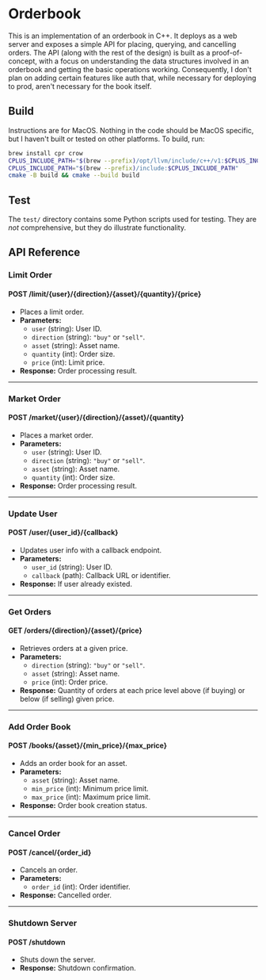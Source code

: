 # Orderbook
This is an implementation of an orderbook in C++. It deploys as a web server and exposes a simple API for placing, querying, and cancelling orders. The API (along with the rest of the design) is built as a proof-of-concept, with a focus on understanding the data structures involved in an orderbook and getting the basic operations working. Consequently, I don't plan on adding certain features like auth that, while necessary for deploying to prod, aren't necessary for the book itself.

## Build
Instructions are for MacOS. Nothing in the code should be MacOS specific, but I haven't built or tested on other platforms. To build, run:
```bash
brew install cpr crow
CPLUS_INCLUDE_PATH="$(brew --prefix)/opt/llvm/include/c++/v1:$CPLUS_INCLUDE_PATH"
CPLUS_INCLUDE_PATH="$(brew --prefix)/include:$CPLUS_INCLUDE_PATH"
cmake -B build && cmake --build build
```

## Test
The `test/` directory contains some Python scripts used for testing. They are *not* comprehensive, but they do illustrate functionality.

## API Reference
### **Limit Order**
#### **POST /limit/{user}/{direction}/{asset}/{quantity}/{price}**
- Places a limit order.
- **Parameters:**
  - `user` (string): User ID.
  - `direction` (string): `"buy"` or `"sell"`.
  - `asset` (string): Asset name.
  - `quantity` (int): Order size.
  - `price` (int): Limit price.
- **Response:** Order processing result.

---

### **Market Order**
#### **POST /market/{user}/{direction}/{asset}/{quantity}**
- Places a market order.
- **Parameters:**
  - `user` (string): User ID.
  - `direction` (string): `"buy"` or `"sell"`.
  - `asset` (string): Asset name.
  - `quantity` (int): Order size.
- **Response:** Order processing result.

---

### **Update User**
#### **POST /user/{user_id}/{callback}**
- Updates user info with a callback endpoint.
- **Parameters:**
  - `user_id` (string): User ID.
  - `callback` (path): Callback URL or identifier.
- **Response:** If user already existed.

---

### **Get Orders**
#### **GET /orders/{direction}/{asset}/{price}**
- Retrieves orders at a given price.
- **Parameters:**
  - `direction` (string): `"buy"` or `"sell"`.
  - `asset` (string): Asset name.
  - `price` (int): Order price.
- **Response:** Quantity of orders at each price level above (if buying) or below (if selling) given price.

---

### **Add Order Book**
#### **POST /books/{asset}/{min_price}/{max_price}**
- Adds an order book for an asset.
- **Parameters:**
  - `asset` (string): Asset name.
  - `min_price` (int): Minimum price limit.
  - `max_price` (int): Maximum price limit.
- **Response:** Order book creation status.

---

### **Cancel Order**
#### **POST /cancel/{order_id}**
- Cancels an order.
- **Parameters:**
  - `order_id` (int): Order identifier.
- **Response:** Cancelled order.

---

### **Shutdown Server**
#### **POST /shutdown**
- Shuts down the server.
- **Response:** Shutdown confirmation.

